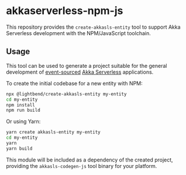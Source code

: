 # akkaserverless-npm-js

This repository provides the `create-akkasls-entity` tool to support Akka Serverless development with the NPM/JavaScript toolchain.

## Usage

This tool can be used to generate a project suitable for the general development of
[event-sourced](https://martinfowler.com/eaaDev/EventSourcing.html)
[Akka Serverless](https://www.lightbend.com/akka-serverless) applications.

To create the initial codebase for a new entity with NPM:

```sh
npx @lightbend/create-akkasls-entity my-entity
cd my-entity
npm install
npm run build
```

Or using Yarn:

```sh
yarn create akkasls-entity my-entity
cd my-entity
yarn
yarn build
```

This module will be included as a dependency of the created project, providing the `akkasls-codegen-js` tool binary for your platform.
